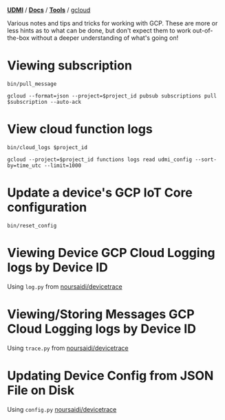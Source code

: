 [**UDMI**](../../) / [**Docs**](../) / [**Tools**](./) / [gcloud](#)

Various notes and tips and tricks for working with GCP. These are more or less hints as to what can be done, but don't expect
them to work out-of-the-box without a deeper understanding of what's going on!

# Viewing subscription

`bin/pull_message`

`gcloud --format=json --project=$project_id pubsub subscriptions pull $subscription --auto-ack`

# View cloud function logs

`bin/cloud_logs $project_id`

`gcloud --project=$project_id functions logs read udmi_config --sort-by=time_utc --limit=1000`

# Update a device's GCP IoT Core configuration

`bin/reset_config`

# Viewing Device GCP Cloud Logging logs by Device ID

Using `log.py` from [noursaidi/devicetrace](https://github.com/noursaidi/devicetrace)

# Viewing/Storing Messages GCP Cloud Logging logs by Device ID

Using `trace.py` from [noursaidi/devicetrace](https://github.com/noursaidi/devicetrace)

# Updating Device Config from JSON File on Disk

Using `config.py` [noursaidi/devicetrace](https://github.com/noursaidi/devicetrace)
